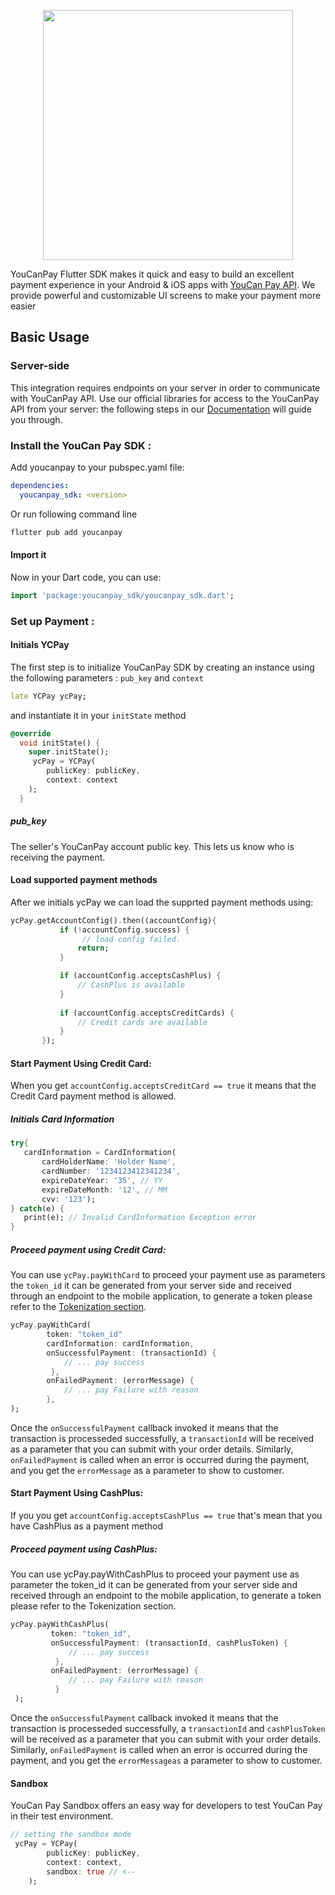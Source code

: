 <p align="center"><a href="https://pay.youcan.shop" target="_blank"><img src="https://pay.youcan.shop/images/ycpay-logo.svg" width="400"></a></p>
  
  
YouCanPay Flutter SDK makes it quick and easy to build an excellent payment experience in your Android & iOS apps with [YouCan Pay API](https://pay.youcan.shop/docs).
We provide powerful and customizable UI screens to make your payment more easier
## Basic Usage

###  Server-side

This integration requires endpoints on your server in order to communicate with YouCanPay API. Use our official libraries for access to the YouCanPay API from your server:  the following steps in our [Documentation](https://pay.youcan.shop/docs) will guide you through.

### Install the YouCan Pay SDK :

Add youcanpay to your pubspec.yaml file:
```yaml
dependencies:
  youcanpay_sdk: <version>
```

Or run following command line
```sh
flutter pub add youcanpay
```
#### Import it
Now in your Dart code, you can use:

```dart
import 'package:youcanpay_sdk/youcanpay_sdk.dart';
```

 ### Set up Payment :
  #### Initials YCPay
The first step is to initialize YouCanPay SDK by creating an instance using the following parameters : ```pub_key``` and ```context```

``` dart
late YCPay ycPay;
```
and instantiate  it in your ```initState``` method

``` dart 
@override
  void initState() {
    super.initState();
     ycPay = YCPay(
        publicKey: publicKey,
        context: context
    );
  }
```

##### pub_key
The seller's YouCanPay account public key. This lets us know who is receiving the payment.
#### Load supported payment methods
After we initials ycPay we can load the supprted payment methods using:
``` dart
ycPay.getAccountConfig().then((accountConfig){
           if (!accountConfig.success) {
            	// load config failed.
               return;
           }

           if (accountConfig.acceptsCashPlus) {
               // CashPlus is available
           }
   
           if (accountConfig.acceptsCreditCards) {
               // Credit cards are available
           }
       });
```

#### Start Payment Using Credit Card:
When you get ```accountConfig.acceptsCreditCard == true``` it means that the Credit Card payment method is allowed.
##### Initials Card Information
``` dart 
try{
   cardInformation = CardInformation(
       cardHolderName: 'Holder Name',
       cardNumber: '1234123412341234',
       expireDateYear: '35', // YY
       expireDateMonth: '12', // MM
       cvv: '123');
} catch(e) {
   print(e); // Invalid CardInformation Exception error
}
```
##### Proceed payment using Credit Card:

You can use ```ycPay.payWithCard``` to proceed your payment use as parameters the ```token_id``` it can be generated from your server side and received through an endpoint to the mobile application, to generate a token please refer to the [Tokenization section](https://youcanpay.com/docs#tokenization).
``` dart 
ycPay.payWithCard(
        token: "token_id"
        cardInformation: cardInformation,       
        onSuccessfulPayment: (transactionId) {
            // ... pay success
         },
        onFailedPayment: (errorMessage) {
            // ... pay Failure with reason
        },
);

```
Once the ```onSuccessfulPayment``` callback invoked it means that the transaction is processeded successfully, a ```transactionId``` will be received as a parameter that you can submit with your order details. Similarly, ```onFailedPayment``` is called when an error is occurred during the payment, and you get the ```errorMessage``` as a parameter to show to customer.

#### Start Payment Using CashPlus:

If you you get ```accountConfig.acceptsCashPlus == true``` that's mean that you have CashPlus as a payment method

##### Proceed payment using CashPlus:

You can use ycPay.payWithCashPlus to proceed your payment use as parameter the token_id it can be generated from your server side and received through an endpoint to the mobile application, to generate a token please refer to the Tokenization section.
``` dart 
ycPay.payWithCashPlus(
         token: "token_id", 
         onSuccessfulPayment: (transactionId, cashPlusToken) {
             // ... pay success
          }, 
         onFailedPayment: (errorMessage) {
             // ... pay Failure with reason
          }
 );
```
Once the ```onSuccessfulPayment``` callback invoked it means that the transaction is processeded successfully, a ```transactionId``` and ```cashPlusToken``` will be received as a parameter that you can submit with your order details. Similarly, ```onFailedPayment``` is called when an error is occurred during the payment, and you get the ```errorMessageas``` a parameter to show to customer.

#### Sandbox

YouCan Pay Sandbox offers an easy way for developers to test YouCan Pay in their test environment.
``` dart
// setting the sandbox mode
 ycPay = YCPay(
        publicKey: publicKey,
        context: context,
        sandbox: true // <--
    );
```
